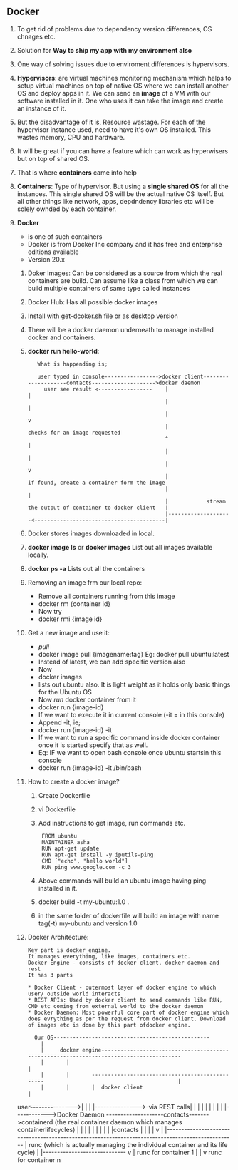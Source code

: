 ## Docker

1. To get rid of problems due to dependency version differences, OS chnages etc.
2. Solution for <b>Way to ship my app with my environment also</b>
3. One way of solving issues due to enviroment differences is hypervisors.
4. <b>Hypervisors</b>:
    are virtual machines monitoring mechanism which helps to setup virtual machines on top of native OS where we can install another OS and deploy apps in it.
    We can send an <b>image</b> of a VM with our software installed in it.
   One who uses it can take the image and create an instance of it.
5. But the disadvantage of it is, 
    Resource wastage.
    For each of the hypervisor instance used, need to have it's own OS installed.
    This wastes memory, CPU and hardware.
6. It will be great if you can have a feature which can work as hyperwisers but on top of shared OS.
7. That is where <b>containers</b> came into help
8.  <b>Containers</b>: 
    Type of hypervisor. But using a <b>single shared OS</b> for all the instances. 
    This single shared OS will be the actual native OS itself.
    But all other things like network, apps, depdndency libraries etc will be solely ownded by each container.
9. <b>Docker</b> 
    * is one of such containers
    * Docker is from Docker Inc company and it has free and enterprise editions available
    * Version 20.x
    
    1. Doker Images:
        Can be considered as a source from which the real containers are build.
        Can assume like a class from which we can build multiple containers of same type called instances 
    2. Docker Hub:
        Has all possible docker images
    3. Install with get-dcoker.sh file or as desktop version
    4. There will be a docker daemon underneath to manage installed docker and containers.
    5. <b>docker run hello-world</b>:
    
              What is happending is;
                
              user typed in console----------------->docker client--------------------contacts-------------------->docker daemon
                user see result <-----------------    |                                                              |
                                                      |                                                              |
                                                      |                                                              v
                                                      |                                                   checks for an image requested
                                                      ^                                                              |
                                                      |                                                              |
                                                      |                                                              v
                                                      |                                             if found, create a container form the image
                                                      |                                                              |
                                                      |            stream the output of container to docker client   |
                                                      |--------------------<-----------------------------------------|
                                                      
    6. Docker stores images downloaded in local.
    7. <b>docker image ls</b> or <b>docker images</b>
        List out all images available locally.
    8. <b>docker ps -a</b>
        Lists out all the containers
        
    9. Removing an image frm our local repo:
        * Remove all containers running from this image
        * docker rm {container id}   
        * Now try
        * docker rmi {image id}
    10. Get a new image and use it:
        * <i>pull</i>
        * docker image pull {imagename:tag}    Eg: docker pull ubuntu:latest  
        * Instead of latest, we can add specific version also
        * Now
        * docker images
        * lists out ubuntu also. It is light weight as it holds only basic things for the Ubuntu OS
        * Now <i>run</i> docker container from it
        * docker run {image-id}
        * If we want to execute it in current console (-it = in this console)
        * Append -it, ie;
        * docker run {image-id} -it
        * If we want to run a specific command inside docker container once it is started specify that as well.
        * Eg: IF we want to open bash console once ubuntu startsin this console
        * docker run {image-id} -it /bin/bash
    11. How to create a docker image?
        1. Create Dockerfile
        2. vi Dockerfile
        3. Add instructions to get image, run commands etc.
              
                FROM ubuntu
                MAINTAINER asha
                RUN apt-get update
                RUN apt-get install -y iputils-ping
                CMD ["echo", "hello world"]
                RUN ping www.google.com -c 3 
        4. Above commands will build an ubuntu image having ping installed in it.
        5. docker build -t my-ubuntu:1.0 .
        6. in the same folder of dockerfile will build an image with name tag(-t) my-ubuntu and version 1.0
        
    12. Docker Architecture:
        
            
            Key part is docker engine.
            It manages everything, like images, containers etc.
            Docker Engine - consists of docker client, docker daemon and rest
            It has 3 parts
       
            * Docker Client - outermost layer of docker engine to which user/ outside world interacts
            * REST APIs: Used by docker client to send commands like RUN, CMD etc coming from external world to the docker daemon
            * Docker Daemon: Most powerful core part of docker engine which does evrything as per the request from docker client. Download of images etc is done by this part ofdocker engine.
        
              Our OS-------------------------------------------------
                |     
                |     docker engine---------------------------------------------------------------------------------------- 
                |       |                                                                                                 |
                |       |       ------------------------------------------------                                          |
                |       |       |  docker client                                                                          |
    user--------------->|       |       |                   |--------------->-via REST calls|                             |
                |       |       |                                                 |                                       |
                |       |                                                         |------------>Docker Daemon   --------------------contacts------->containerd (the real container daemon which manages containerlifecycles) 
                |       |                                                                                                 |                           |    | 
                |       |                                                                                                 |                           |    |contacts
                |       |                                                                                                 |                           |    v 
                |       |--------------------------------------------------------------------------------------------------                           |    runc (which is actually managing the individual container and its life cycle)
                |                                                                                                                                     |-----------------------------
                                                                                                                                                      v                             |
                                                                                                                                                    runc for container 1            |
                                                                                                                                                                                    |
                                                                                                                                                                                    v
                                                                                                                                                                                    runc for container n
